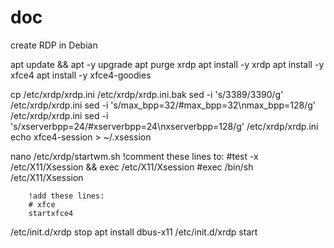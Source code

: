 # doc
create RDP in Debian

apt update && apt -y upgrade
apt purge xrdp
apt install -y xrdp
apt install -y xfce4
apt install -y xfce4-goodies

cp /etc/xrdp/xrdp.ini /etc/xrdp/xrdp.ini.bak
sed -i 's/3389/3390/g' /etc/xrdp/xrdp.ini
sed -i 's/max_bpp=32/#max_bpp=32\nmax_bpp=128/g' /etc/xrdp/xrdp.ini
sed -i 's/xserverbpp=24/#xserverbpp=24\nxserverbpp=128/g' /etc/xrdp/xrdp.ini
echo xfce4-session > ~/.xsession

nano /etc/xrdp/startwm.sh
        !comment these lines to:
        #test -x /etc/X11/Xsession && exec /etc/X11/Xsession
        #exec /bin/sh /etc/X11/Xsession

        !add these lines:
        # xfce
        startxfce4
/etc/init.d/xrdp stop
apt install dbus-x11
/etc/init.d/xrdp start
